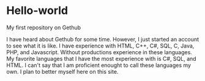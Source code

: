 # Hello-world

My first repository on Gethub

I have heard about Gethub for some time. However, I just started an account to see what it is like.
I have experience with HTML, C++, C#, SQL, C, Java, PHP, and Javascript. Without productions experience in these languages.
My favorite languages that I have the most experience with is C#, SQL, and HTML.
I can't say that I am proficient enought to call these languages my own. I plan to better myself here on this site.
